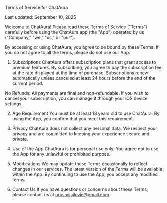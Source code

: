 Terms of Service for ChatAura

Last updated: September 10, 2025

Welcome to ChatAura! Please read these Terms of Service ("Terms") carefully before using the ChatAura app (the "App") operated by us ("Company," "we," "us," or "our").

By accessing or using ChatAura, you agree to be bound by these Terms. If you do not agree to all the terms, please do not use our App.

1. Subscriptions
ChatAura offers subscription plans that grant access to premium features. By subscribing, you agree to pay the subscription fee at the rate displayed at the time of purchase. Subscriptions renew automatically unless canceled at least 24 hours before the end of the current period.

No Refunds: All payments are final and non-refundable. If you wish to cancel your subscription, you can manage it through your iOS device settings.

2. Age Requirement
You must be at least 18 years old to use ChatAura. By using the App, you confirm that you meet this requirement.

3. Privacy
ChatAura does not collect any personal data. We respect your privacy and are committed to keeping your experience secure and private.

4. Use of the App
ChatAura is for personal use only. You agree not to use the App for any unlawful or prohibited purpose.

5. Modifications
We may update these Terms occasionally to reflect changes in our services. The latest version of the Terms will be available within the App. By continuing to use the App, you accept any modified terms.

6. Contact Us
If you have questions or concerns about these Terms, please contact us at urosmijajlovic@gmail.com